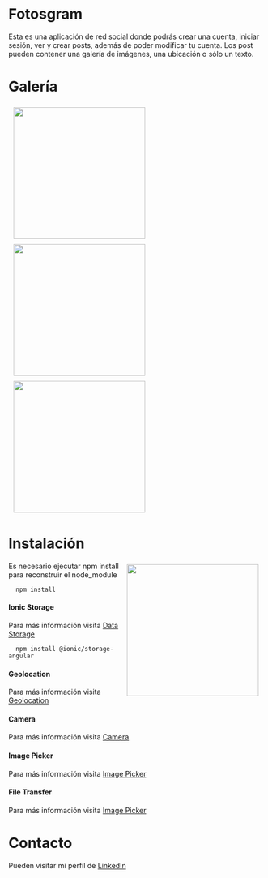 # Fotosgram

Esta es una aplicación de red social donde podrás crear una cuenta, iniciar sesión, ver y crear posts, además de poder modificar tu cuenta.
Los post pueden contener una galería de imágenes, una ubicación o sólo un texto.

# Galería

<img width="260px" hspace="10" vspace="5" src="https://user-images.githubusercontent.com/83781782/120059542-e2fdd980-c017-11eb-85fe-6de59a529e85.png"> <img width="260px" hspace="10" vspace="5" src="https://user-images.githubusercontent.com/83781782/120059567-04f75c00-c018-11eb-9cc2-dc173e7e6a1e.png"> <img width="260px" hspace="10" vspace="5" src="https://user-images.githubusercontent.com/83781782/120059613-412abc80-c018-11eb-935a-19efefb74a4f.png">

# Instalación

<img width="260px" align="right" hspace="10" vspace="5" src="https://user-images.githubusercontent.com/83781782/120059526-ca8dbf00-c017-11eb-8169-34ac83943a7f.png">

Es necesario ejecutar npm install para reconstruir el node_module

```
  npm install
```

#### Ionic Storage

Para más información visita [Data Storage](https://github.com/ionic-team/ionic-storage)

```
  npm install @ionic/storage-angular
```

#### Geolocation

Para más información visita [Geolocation](https://ionicframework.com/docs/native/geolocation)

#### Camera

Para más información visita [Camera](https://ionicframework.com/docs/native/camera)

#### Image Picker

Para más información visita [Image Picker](https://ionicframework.com/docs/native/image-picker)

#### File Transfer

Para más información visita [Image Picker](https://ionicframework.com/docs/native/image-picker)

# Contacto
Pueden visitar mi perfil de [LinkedIn](https://www.linkedin.com/in/angel-antonio-barco-alfaro-b36b6316a/)
